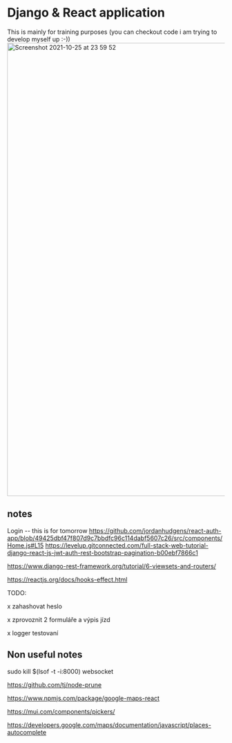 # Django & React application

This is mainly for training purposes (you can checkout code i am trying to develop myself up :-))
<img width="1050" alt="Screenshot 2021-10-25 at 23 59 52" src="https://user-images.githubusercontent.com/3868751/138777077-a19fdb34-975e-487f-b955-4bd1ea919e6a.png">

notes
------------------------------

Login -- this is for tomorrow
  https://github.com/jordanhudgens/react-auth-app/blob/49425dbf47f807d9c7bbdfc96c114dabf5607c26/src/components/Home.js#L15
  https://levelup.gitconnected.com/full-stack-web-tutorial-django-react-js-jwt-auth-rest-bootstrap-pagination-b00ebf7866c1

  https://www.django-rest-framework.org/tutorial/6-viewsets-and-routers/
  
  https://reactjs.org/docs/hooks-effect.html
  
  TODO:
  
 x zahashovat heslo
 
 x zprovoznit 2 formuláře a výpis jízd
 
 x logger testovaní


Non useful notes
------------------

sudo kill $(lsof -t -i:8000) 
websocket

https://github.com/tj/node-prune

https://www.npmjs.com/package/google-maps-react

https://mui.com/components/pickers/

https://developers.google.com/maps/documentation/javascript/places-autocomplete



